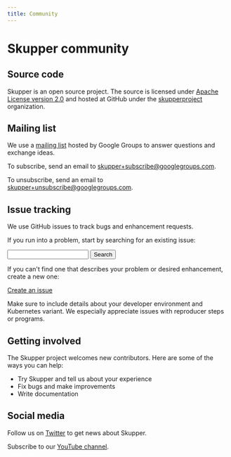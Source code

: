 ```yaml
---
title: Community
---
```


# Skupper community

## Source code

Skupper is an open source project.  The source is licensed under
[Apache License version
2.0](https://www.apache.org/licenses/LICENSE-2.0) and hosted at GitHub
under the [skupperproject](https://github.com/skupperproject)
organization.

## Mailing list

We use a [mailing
list](https://groups.google.com/forum/#!forum/skupper) hosted by
Google Groups to answer questions and exchange ideas.

To subscribe, send an email to <a
href="mailto:skupper+subscribe@googlegroups.com">skupper+subscribe@googlegroups.com</a>.

To unsubscribe, send an email to <a
href="mailto:skupper+unsubscribe@googlegroups.com">skupper+unsubscribe@googlegroups.com</a>.

## Issue tracking

We use GitHub issues to track bugs and enhancement requests.

If you run into a problem, start by searching for an existing issue:

<form method="get" action="https://github.com/skupperproject/skupper/issues">
  <input name="q" type="text"/>
  <button type="submit">Search</button>
</form>

If you can't find one that describes your problem or desired
enhancement, create a new one:

<a class="button" href="https://github.com/skupperproject/skupper/issues/new">Create an issue</a>

Make sure to include details about your developer environment and
Kubernetes variant.  We especially appreciate issues with reproducer
steps or programs.

## Getting involved

The Skupper project welcomes new contributors.  Here are some of the
ways you can help:

 - Try Skupper and tell us about your experience
 - Fix bugs and make improvements
 - Write documentation

<!-- ## Wiki -->
<!-- https://github.com/skupperproject/skupper/wiki -->

## Social media

Follow us on [Twitter](https://twitter.com/SkupperIO) to get news
about Skupper.

Subscribe to our [YouTube
channel](https://www.youtube.com/channel/UCQxHN2Qq8koCatcmKCJ4OEA).
